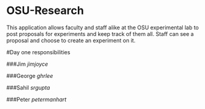 
# OSU-Research
This application allows faculty and staff alike at the OSU experimental lab to post proposals for experiments and keep track of them all. Staff can see a proposal and choose to create an experiment on it. 

#Day one responsibilities

###Jim *jimjoyce*

###George *ghrlee*

###Sahil *srgupta*

###Peter *petermanhart*
